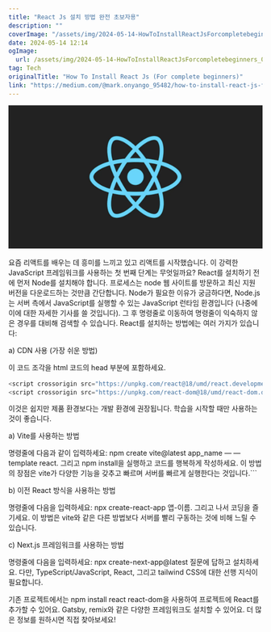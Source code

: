 ```yaml
---
title: "React Js 설치 방법 완전 초보자용"
description: ""
coverImage: "/assets/img/2024-05-14-HowToInstallReactJsForcompletebeginners_0.png"
date: 2024-05-14 12:14
ogImage: 
  url: /assets/img/2024-05-14-HowToInstallReactJsForcompletebeginners_0.png
tag: Tech
originalTitle: "How To Install React Js (For complete beginners)"
link: "https://medium.com/@mark.onyango_95482/how-to-install-react-js-for-complete-beginners-5301613c90fb"
---
```




![React installation](/assets/img/2024-05-14-HowToInstallReactJsForcompletebeginners_0.png)

요즘 리액트를 배우는 데 흥미를 느끼고 있고 리액트를 시작했습니다. 이 강력한 JavaScript 프레임워크를 사용하는 첫 번째 단계는 무엇일까요? React를 설치하기 전에 먼저 Node를 설치해야 합니다. 프로세스는 node 웹 사이트를 방문하고 최신 지원 버전을 다운로드하는 것만큼 간단합니다. Node가 필요한 이유가 궁금하다면, Node.js는 서버 측에서 JavaScript를 실행할 수 있는 JavaScript 런타임 환경입니다 (나중에 이에 대한 자세한 기사를 쓸 것입니다). 그 후 명령줄로 이동하여 명령줄이 익숙하지 않은 경우를 대비해 검색할 수 있습니다. React를 설치하는 방법에는 여러 가지가 있습니다:

a) CDN 사용 (가장 쉬운 방법)

이 코드 조각을 html 코드의 head 부분에 포함하세요.




```js
<script crossorigin src="https://unpkg.com/react@18/umd/react.development.js"></script>
<script crossorigin src="https://unpkg.com/react-dom@18/umd/react-dom.development.js"></script>
```

이것은 쉽지만 제품 환경보다는 개발 환경에 권장됩니다. 학습을 시작할 때만 사용하는 것이 좋습니다.

a) Vite를 사용하는 방법

명령줄에 다음과 같이 입력하세요: npm create vite@latest app_name — — template react. 그리고 npm install을 실행하고 코드를 행복하게 작성하세요. 이 방법의 장점은 vite가 다양한 기능을 갖추고 빠르며 서버를 빠르게 실행한다는 것입니다.```



b) 이전 React 방식을 사용하는 방법

명령줄에 다음을 입력하세요: npx create-react-app 앱-이름. 그리고 나서 코딩을 즐기세요. 이 방법은 vite와 같은 다른 방법보다 서버를 빨리 구동하는 것에 비해 느릴 수 있습니다.

c) Next.js 프레임워크를 사용하는 방법

명령줄에 다음을 입력하세요: npx create-next-app@latest 질문에 답하고 설치하세요. 다만, TypeScript/JavaScript, React, 그리고 tailwind CSS에 대한 선행 지식이 필요합니다.



기존 프로젝트에서는 npm install react react-dom을 사용하여 프로젝트에 React를 추가할 수 있어요. Gatsby, remix와 같은 다양한 프레임워크도 설치할 수 있어요. 더 많은 정보를 원하시면 직접 찾아보세요!